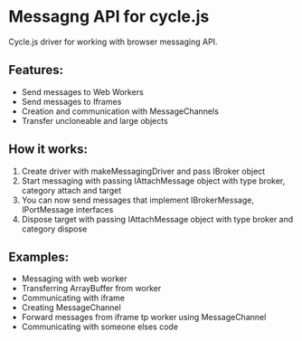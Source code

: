 # Messagng API for cycle.js
Cycle.js driver for working with browser messaging API.
## Features:
- Send messages to Web Workers
- Send messages to Iframes
- Creation and communication with MessageChannels
- Transfer uncloneable and large objects
## How it works:
1. Create driver with makeMessagingDriver and pass IBroker object
2. Start messaging with passing IAttachMessage object with type broker, category attach and target
3. You can now send messages that implement IBrokerMessage, IPortMessage interfaces
4. Dispose target with passing IAttachMessage object with type broker and category dispose
## Examples:
- Messaging with web worker
- Transferring ArrayBuffer from worker
- Communicating with iframe
- Creating MessageChannel
- Forward messages from iframe tp worker using MessageChannel
- Communicating with someone elses code 